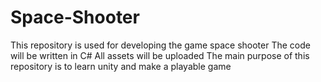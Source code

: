 # Space-Shooter
This repository is used for developing the game space shooter
The code will be written in C#
All assets will be uploaded
The main purpose of this repository is to learn unity and make a playable game
